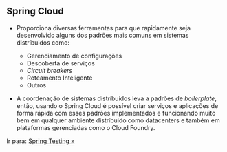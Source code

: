 ## Spring Cloud

- Proporciona diversas ferramentas para que rapidamente seja desenvolvido alguns dos padrões mais comuns em sistemas distríbuidos como:
    - Gerenciamento de configurações
    - Descoberta de serviços
    - *Circuit breakers*
    - Roteamento Inteligente
    - Outros


- A coordenação de sistemas distríbuidos leva a padrões de *boilerplate*, então, usando o Spring Cloud é possível criar serviços e aplicações de forma rápida com esses padrões implementados e funcionando muito bem em qualquer ambiente distríbuido como datacenters e também em plataformas gerenciadas como o Cloud Foundry.



Ir para: [Spring Testing »](/content/EcossistemaSpring/9-SpringTesting/SpringTesting.md)